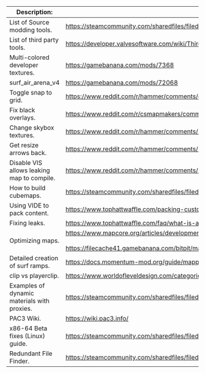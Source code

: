 
| Description:                                | Link(s):                                                                                                                                                     |
| ------------------------------------------- | ------------------------------------------------------------------------------------------------------------------------------------------------------------ |
| List of Source modding tools.               | https://steamcommunity.com/sharedfiles/filedetails/?id=3145444528                                                                                            |
| List of third party tools.                  | https://developer.valvesoftware.com/wiki/Third_Party_Tools                                                                                                   |
| Multi-colored developer textures.           | https://gamebanana.com/mods/7368                                                                                                                             |
| surf_air_arena_v4                           | https://gamebanana.com/mods/72068                                                                                                                            |
| Toggle snap to grid.                        | https://www.reddit.com/r/hammer/comments/etvpqt/snap_to_grid_not_working/                                                                                    |
| Fix black overlays.                         | https://www.reddit.com/r/csmapmakers/comments/ar6vxk/overlays_appearing_black/                                                                               |
| Change skybox textures.                     | https://www.reddit.com/r/hammer/comments/1gd8uj3/how_to_change_skybox_textures/                                                                              |
| Get resize arrows back.                     | https://www.reddit.com/r/hammer/comments/13o640x/how_do_i_get_the_moveresizerotate_arrows_back_in/                                                           |
| Disable VIS allows leaking map to compile.  | https://www.reddit.com/r/hammer/comments/1cdwcav/command_failed_with_return_code_0x1/                                                                        |
| How to build cubemaps.                      | https://steamcommunity.com/sharedfiles/filedetails/?id=861820969                                                                                             |
| Using VIDE to pack content.                 | https://www.tophattwaffle.com/packing-custom-content-using-vide-in-steampipe/                                                                                |
| Fixing leaks.                               | https://www.tophattwaffle.com/faq/what-is-a-leak-and-how-do-i-fix-it/                                                                                        |
| Optimizing maps.                            | https://www.mapcore.org/articles/development/optimizing-an-open-map-in-source-engine-r88/<br><br>https://filecache41.gamebanana.com/bitpit/man_vs_engine.pdf |
| Detailed creation of surf ramps.            | https://docs.momentum-mod.org/guide/mapping/create_surf_ramps/                                                                                               |
| clip vs playerclip.                         | https://www.worldofleveldesign.com/categories/csgo-tutorials/csgo-clip-vs-playerclip.php                                                                     |
| Examples of dynamic materials with proxies. | https://steamcommunity.com/sharedfiles/filedetails/?id=2914489775                                                                                            |
| PAC3 Wiki.                                  | https://wiki.pac3.info/                                                                                                                                      |
| x86-64 Beta fixes (Linux) guide.            | https://steamcommunity.com/sharedfiles/filedetails/?id=2838441015                                                                                            |
| Redundant File Finder.                      | https://steamcommunity.com/sharedfiles/filedetails/?id=3517432900                                                                                            |


